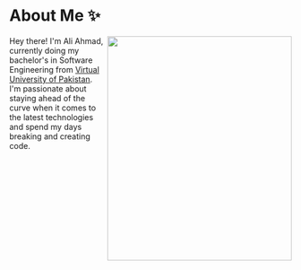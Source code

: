 # About Me ✨
<img align="right" src="https://zoro.tixte.co/Github_Gif_-_Made_with_Clipchamp_(1).gif" width="329" height="400">
<p align="left">Hey there! I'm Ali Ahmad, currently doing my bachelor's in Software Engineering from <a href="https://www.vu.edu.pk/">Virtual University of Pakistan</a>. I'm passionate about staying ahead of the curve when it comes to the latest technologies and spend my days breaking and creating code.
